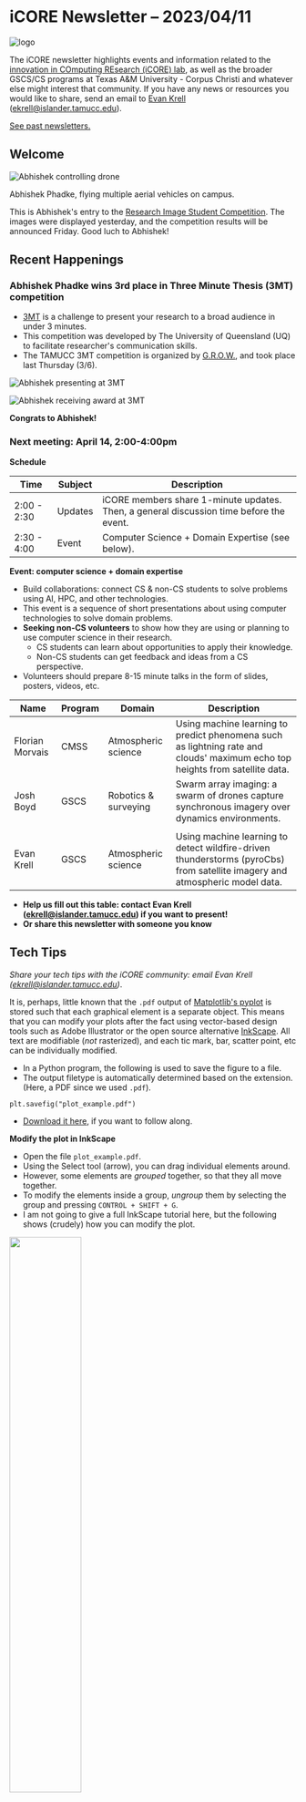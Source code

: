 # iCORE Newsletter – 2023/04/11

![logo](../img/logo_plain_sm.jpg)

The iCORE newsletter highlights events and information related to the [innovation in COmputing REsearch (iCORE) lab](https://icore.tamucc.edu/),
as well as the broader GSCS/CS programs at Texas A&M University - Corpus Christi and whatever else might interest that community.
If you have any news or resources you would like to share, send an email to [Evan Krell](https://scholar.google.com/citations?user=jLuwYGAAAAAJ&hl=en) (ekrell@islander.tamucc.edu).

[See past newsletters.](https://github.com/ekrell/icore_website/tree/main/news)

## Welcome

![Abhishek controlling drone](../img/abhishek_risc2023.jpg)

Abhishek Phadke, flying multiple aerial vehicles on campus. 

This is Abhishek's entry to the [Research Image Student Competition](https://www.tamucc.edu/research/ri-week/risc.php). 
The images were displayed yesterday, and the competition results will be announced Friday. Good luch to Abhishek!


## Recent Happenings

### Abhishek Phadke wins 3rd place in Three Minute Thesis (3MT) competition

- [3MT](https://threeminutethesis.uq.edu.au/) is a challenge to present your research to a broad audience in under 3 minutes.
- This competition was developed by The University of Queensland (UQ) to facilitate researcher's communication skills.
- The TAMUCC 3MT competition is organized by [G.R.O.W.](https://www.tamucc.edu/grad-college/grow/index.php), and took place last Thursday (3/6).

![Abhishek presenting at 3MT](../img/Abhishek_3rdPlace_1.jpg)

![Abhishek receiving award at 3MT](../img/Abhishek_3rdPlace_2.jpg)

**Congrats to Abhishek!**

### Next meeting: April 14, 2:00-4:00pm

**Schedule**

| **Time**    | **Subject** | **Description** |
| ----------- | ----------- | --------------- |
| 2:00 - 2:30 | Updates | iCORE members share 1-minute updates. Then, a general discussion time before the event. |
| 2:30 - 4:00 | Event   | Computer Science + Domain Expertise (see below). | 

**Event: computer science + domain expertise**

- Build collaborations: connect CS & non-CS students to solve problems using AI, HPC, and other technologies.
- This event is a sequence of short presentations about using computer technologies to solve domain problems.
- **Seeking non-CS volunteers** to show how they are using or planning to use computer science in their research.
  - CS students can learn about opportunities to apply their knowledge.
  - Non-CS students can get feedback and ideas from a CS perspective.
- Volunteers should prepare 8-15 minute talks in the form of slides, posters, videos, etc.

| **Name**        | **Program** | **Domain** | **Description**                                                                                                              |
|-----------------|-------------|------------|------------------------------------------------------------------------------------------------------------------|
| Florian Morvais | CMSS | Atmospheric science        | Using machine learning to predict phenomena such as lightning rate and clouds' maximum echo top heights from satellite data.  |
| Josh Boyd       | GSCS | Robotics & surveying       | Swarm array imaging: a swarm of drones capture synchronous imagery over dynamics environments.                                |
|       |       |     |                                                                                                                                                         |
| Evan Krell      | GSCS | Atmospheric science        | Using machine learning to detect wildfire-driven thunderstorms (pyroCbs) from satellite imagery and atmospheric model data.   |

- **Help us fill out this table: contact Evan Krell (ekrell@islander.tamucc.edu) if you want to present!**
- **Or share this newsletter with someone you know**

## Tech Tips

_Share your tech tips with the iCORE community: email Evan Krell (ekrell@islander.tamucc.edu)_. 

It is, perhaps, little known that the `.pdf` output of [Matplotlib's pyplot](https://matplotlib.org/3.5.3/api/_as_gen/matplotlib.pyplot.html)
is stored such that each graphical element is a separate object. This means that you can modify your plots after the fact using vector-based design tools such as Adobe Illustrator or the open source alternative [InkScape](https://inkscape.org/). All text are modifiable (_not_ rasterized), and each tic mark, bar, scatter point, etc can be individually modified.

- In a Python program, the following is used to save the figure to a file. 
- The output filetype is automatically determined based on the extension. (Here, a PDF since we used `.pdf`).

<b></b>

    plt.savefig("plot_example.pdf")

- [Download it here](../img/plot_example.pdf), if you want to follow along. 

**Modify the plot in InkScape**

- Open the file `plot_example.pdf`.
- Using the Select tool (arrow), you can drag individual elements around.
- However, some elements are _grouped_ together, so that they all move together. 
- To modify the elements inside a group, _ungroup_ them by selecting the group and pressing `CONTROL + SHIFT + G`.
- I am not going to give a full InkScape tutorial here, but the following shows (crudely) how you can modify the plot.

[<img src="https://img.youtube.com/vi/IOvmcFlQidY/maxresdefault.jpg" width="50%">](https://youtu.be/IOvmcFlQidY)

This is **much** better than modifying a `.png` in PhotoShop or GIMP because the high-quality, scalable vectors are preserved.

## Get involved

As always, we encourage all iCORE members and iCORE-adjacent persons to get involved and propose workshop/lecture/training ideas that they would like to present.

## iCORE resources

- location: NRC 2100 Suite (https://goo.gl/maps/Htbp1YMASAmYqkFu9)
- website: http://icore.tamucc.edu/
- twitter: https://twitter.com/ICORE_TAMUCC
- youtube: https://www.youtube.com/channel/UCvsK07PvushTI2BA2BhN-DQ
- google calendar: https://calendar.google.com/calendar/u/0?cid=Y2JlNDZodnIwZXV0NmZzN2h1bWs2NnB2dnNAZ3JvdXAuY2FsZW5kYXIuZ29vZ2xlLmNvbQ
- discord: https://discord.gg/3eeMN229cr






